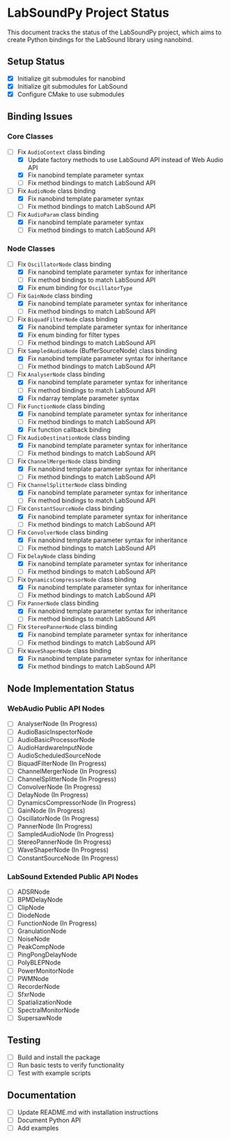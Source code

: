 # LabSoundPy Project Status

This document tracks the status of the LabSoundPy project, which aims to create Python bindings for the LabSound library using nanobind.

## Setup Status

- [x] Initialize git submodules for nanobind
- [x] Initialize git submodules for LabSound
- [x] Configure CMake to use submodules

## Binding Issues

### Core Classes

- [ ] Fix `AudioContext` class binding
  - [x] Update factory methods to use LabSound API instead of Web Audio API
  - [x] Fix nanobind template parameter syntax
  - [ ] Fix method bindings to match LabSound API

- [ ] Fix `AudioNode` class binding
  - [x] Fix nanobind template parameter syntax
  - [ ] Fix method bindings to match LabSound API

- [ ] Fix `AudioParam` class binding
  - [x] Fix nanobind template parameter syntax
  - [ ] Fix method bindings to match LabSound API

### Node Classes

- [ ] Fix `OscillatorNode` class binding
  - [x] Fix nanobind template parameter syntax for inheritance
  - [ ] Fix method bindings to match LabSound API
  - [x] Fix enum binding for `OscillatorType`

- [ ] Fix `GainNode` class binding
  - [x] Fix nanobind template parameter syntax for inheritance
  - [ ] Fix method bindings to match LabSound API

- [ ] Fix `BiquadFilterNode` class binding
  - [x] Fix nanobind template parameter syntax for inheritance
  - [x] Fix enum binding for filter types
  - [ ] Fix method bindings to match LabSound API

- [ ] Fix `SampledAudioNode` (BufferSourceNode) class binding
  - [x] Fix nanobind template parameter syntax for inheritance
  - [ ] Fix method bindings to match LabSound API

- [ ] Fix `AnalyserNode` class binding
  - [x] Fix nanobind template parameter syntax for inheritance
  - [ ] Fix method bindings to match LabSound API
  - [x] Fix ndarray template parameter syntax

- [ ] Fix `FunctionNode` class binding
  - [x] Fix nanobind template parameter syntax for inheritance
  - [ ] Fix method bindings to match LabSound API
  - [x] Fix function callback binding

- [ ] Fix `AudioDestinationNode` class binding
  - [x] Fix nanobind template parameter syntax for inheritance
  - [ ] Fix method bindings to match LabSound API

- [ ] Fix `ChannelMergerNode` class binding
  - [x] Fix nanobind template parameter syntax for inheritance
  - [ ] Fix method bindings to match LabSound API

- [ ] Fix `ChannelSplitterNode` class binding
  - [x] Fix nanobind template parameter syntax for inheritance
  - [ ] Fix method bindings to match LabSound API

- [ ] Fix `ConstantSourceNode` class binding
  - [x] Fix nanobind template parameter syntax for inheritance
  - [ ] Fix method bindings to match LabSound API

- [ ] Fix `ConvolverNode` class binding
  - [x] Fix nanobind template parameter syntax for inheritance
  - [ ] Fix method bindings to match LabSound API

- [ ] Fix `DelayNode` class binding
  - [x] Fix nanobind template parameter syntax for inheritance
  - [ ] Fix method bindings to match LabSound API

- [ ] Fix `DynamicsCompressorNode` class binding
  - [x] Fix nanobind template parameter syntax for inheritance
  - [ ] Fix method bindings to match LabSound API

- [ ] Fix `PannerNode` class binding
  - [x] Fix nanobind template parameter syntax for inheritance
  - [ ] Fix method bindings to match LabSound API

- [ ] Fix `StereoPannerNode` class binding
  - [x] Fix nanobind template parameter syntax for inheritance
  - [ ] Fix method bindings to match LabSound API

- [ ] Fix `WaveShaperNode` class binding
  - [x] Fix nanobind template parameter syntax for inheritance
  - [x] Fix method bindings to match LabSound API

## Node Implementation Status

### WebAudio Public API Nodes

- [ ] AnalyserNode (In Progress)
- [ ] AudioBasicInspectorNode
- [ ] AudioBasicProcessorNode
- [ ] AudioHardwareInputNode
- [ ] AudioScheduledSourceNode
- [ ] BiquadFilterNode (In Progress)
- [ ] ChannelMergerNode (In Progress)
- [ ] ChannelSplitterNode (In Progress)
- [ ] ConvolverNode (In Progress)
- [ ] DelayNode (In Progress)
- [ ] DynamicsCompressorNode (In Progress)
- [ ] GainNode (In Progress)
- [ ] OscillatorNode (In Progress)
- [ ] PannerNode (In Progress)
- [ ] SampledAudioNode (In Progress)
- [ ] StereoPannerNode (In Progress)
- [ ] WaveShaperNode (In Progress)
- [ ] ConstantSourceNode (In Progress)

### LabSound Extended Public API Nodes

- [ ] ADSRNode
- [ ] BPMDelayNode
- [ ] ClipNode
- [ ] DiodeNode
- [ ] FunctionNode (In Progress)
- [ ] GranulationNode
- [ ] NoiseNode
- [ ] PeakCompNode
- [ ] PingPongDelayNode
- [ ] PolyBLEPNode
- [ ] PowerMonitorNode
- [ ] PWMNode
- [ ] RecorderNode
- [ ] SfxrNode
- [ ] SpatializationNode
- [ ] SpectralMonitorNode
- [ ] SupersawNode

## Testing

- [ ] Build and install the package
- [ ] Run basic tests to verify functionality
- [ ] Test with example scripts

## Documentation

- [ ] Update README.md with installation instructions
- [ ] Document Python API
- [ ] Add examples
